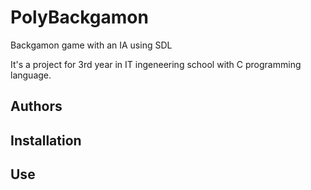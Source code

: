# PolyBackgamon
Backgamon game with an IA using SDL

It's a project for 3rd year in IT ingeneering school with C programming language.

## Authors


## Installation

## Use
